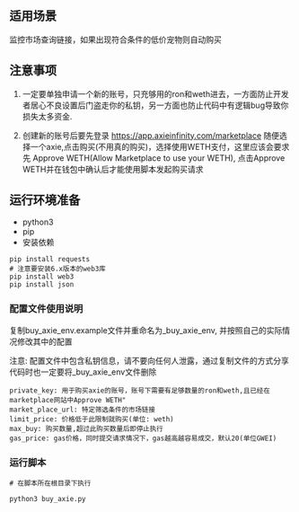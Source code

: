 ## 适用场景

监控市场查询链接，如果出现符合条件的低价宠物则自动购买

## 注意事项

1. 一定要单独申请一个新的账号，只充够用的ron和weth进去，一方面防止开发者居心不良设置后门盗走你的私钥，另一方面也防止代码中有逻辑bug导致你损失太多资金.

2. 创建新的账号后要先登录 https://app.axieinfinity.com/marketplace 随便选择一个axie,点击购买(不用真的购买)，选择使用WETH支付，这里应该会要求先 Approve WETH(Allow Marketplace to use your WETH), 点击Approve WETH并在钱包中确认后才能使用脚本发起购买请求


## 运行环境准备
- python3
- pip
- 安装依赖

```
pip install requests
# 注意要安装6.x版本的web3库
pip install web3
pip install json
```


### 配置文件使用说明

复制buy_axie_env.example文件并重命名为_buy_axie_env, 并按照自己的实际情况修改其中的配置

注意: 配置文件中包含私钥信息，请不要向任何人泄露，通过复制文件的方式分享代码时也一定要将_buy_axie_env文件删除


```
private_key: 用于购买axie的账号，账号下需要有足够数量的ron和weth,且已经在marketplace网站中Approve WETH" 
market_place_url: 特定筛选条件的市场链接
limit_price: 价格低于此限制就购买(单位: weth)
max_buy: 购买数量,超过此购买数量后即停止执行
gas_price: gas价格，同时提交请求情况下，gas越高越容易成交，默认20(单位GWEI)

```

### 运行脚本

```
# 在脚本所在根目录下执行

python3 buy_axie.py
```
